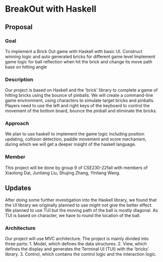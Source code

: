 # BreakOut with Haskell

## Proposal
### Goal

To implement a Brick Out game with Haskell with basic UI.
Construct winning logic and auto generated bricks for different game level 
Implement game logic for ball reflection when hit the brick and change its move path base on hitting angle 

### Description

Our project is based on Haskell and the 'brick' library to complete a game of hitting bricks using the bounce of pinballs. We will create a command-line game environment, using characters to simulate target bricks and pinballs. Players need to use the left and right keys of the keyboard to control the movement of the bottom board, bounce the pinball and eliminate the bricks.

### Approach

We plan to use haskell to implement the game logic including position updating, collision detection, paddle movement and score mechanism, during which we will get a deeper insight of the haskell language.

### Member

This project will be done by group 9 of CSE230-22fall with members of Xiaolong Dai, Junliang Liu, Shujing Zhang, Yinliang Wang.

## Updates

After doing some further investigation into the Haskell library, we found that the UI library we originally planned to use might not give the better effect. We planned to use TUI but the moving path of the ball is mostly diagonal. As TUI is based on character, we have to round the location of the ball. 

### Architecture

Our project will use MVC architecture. The project is mainly divided into three parts: 1. Model, which defines the data structures. 2. View, which defines the display and generates the Terminal UI (TUI) with the 'bricks' library. 3. Control, which contains the control logic and the interaction logic.


